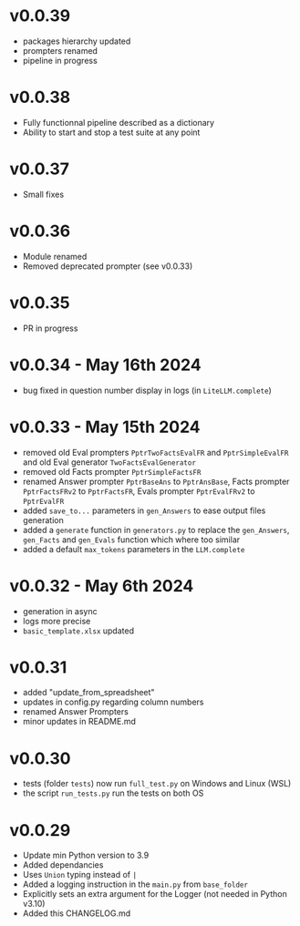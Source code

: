 # v0.0.39
- packages hierarchy updated
- prompters renamed
- pipeline in progress

# v0.0.38
- Fully functionnal pipeline described as a dictionary
- Ability to start and stop a test suite at any point

# v0.0.37
- Small fixes

# v0.0.36 
- Module renamed
- Removed deprecated prompter (see v0.0.33)

# v0.0.35
- PR in progress

# v0.0.34 - May 16th 2024
- bug fixed in question number display in logs (in `LiteLLM.complete`)

# v0.0.33 - May 15th 2024
- removed old Eval prompters `PptrTwoFactsEvalFR` and `PptrSimpleEvalFR` and old Eval generator `TwoFactsEvalGenerator`
- removed old Facts prompter `PptrSimpleFactsFR`
- renamed Answer prompter `PptrBaseAns` to `PptrAnsBase`, Facts prompter `PptrFactsFRv2` to `PptrFactsFR`, Evals prompter `PptrEvalFRv2` to `PptrEvalFR`
- added `save_to...` parameters in `gen_Answers` to ease output files generation
- added a `generate` function in `generators.py` to replace the `gen_Answers`, `gen_Facts` and `gen_Evals` function which where too similar
- added a default `max_tokens` parameters in the `LLM.complete`

# v0.0.32 - May 6th 2024
- generation in async
- logs more precise
- `basic_template.xlsx` updated

# v0.0.31
- added "update_from_spreadsheet"
- updates in config.py regarding column numbers
- renamed Answer Prompters
- minor updates in README.md

# v0.0.30
- tests (folder `tests`) now run `full_test.py` on Windows and Linux (WSL)
- the script `run_tests.py` run the tests on both OS

# v0.0.29
- Update min Python version to 3.9
- Added dependancies
- Uses `Union` typing instead of `|`
- Added a logging instruction in the `main.py` from `base_folder`
- Explicitly sets an extra argument for the Logger (not needed in Python v3.10)
- Added this CHANGELOG.md